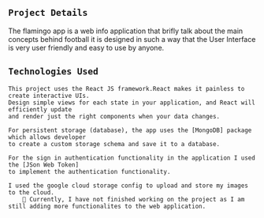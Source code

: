 ## `Project Details`
The flamingo app is a web info application that brifly talk about the main concepts behind football it is designed in such a way that the User Interface is very user friendly and easy to use by anyone.

## `Technologies Used`

    This project uses the React JS framework.React makes it painless to create interactive UIs. 
    Design simple views for each state in your application, and React will efficiently update 
    and render just the right components when your data changes.
    
    For persistent storage (database), the app uses the [MongoDB] package which allows developer 
    to create a custom storage schema and save it to a database.
    
    For the sign in authentication functionality in the application I used the [JSon Web Token] 
    to implement the authentication functionality.
    
    I used the google cloud storage config to upload and store my images to the cloud.
        🚨 Currently, I have not finished working on the project as I am still adding more functionalites to the web application.

